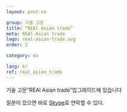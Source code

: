 ```yaml
---
layout: post-ea

group: 기술 고문 
title: “REAl Asian trade”
meta: REAl Asian trade
logo: real-asian-trade.svg
order: 2

category: ea

lang: kr
ref: real_asian_trade
---
```


기술 고문“REAl Asian trade”업그레이드에 있습니다

질문이 있으면 바로 <a href="skype:chutkoy89?chat" target="_blank">Skype</a>로 연락할 수 있다.

